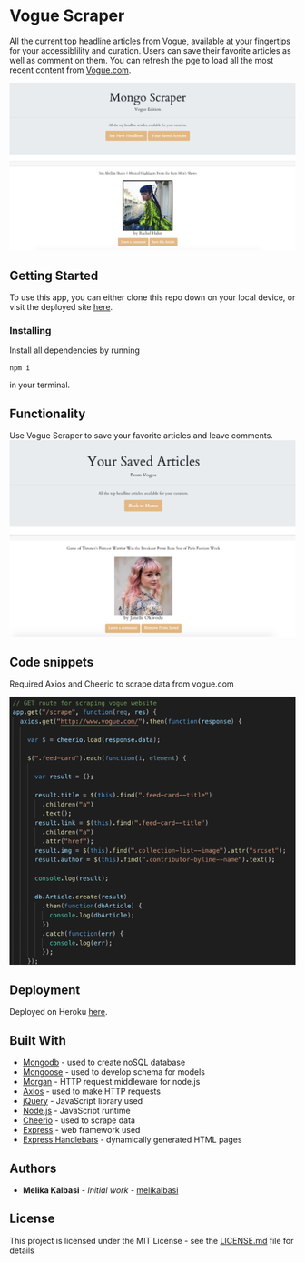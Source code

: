 # Vogue Scraper

All the current top headline articles from Vogue, available at your fingertips for your accessiblility and curation. Users can save their favorite articles as well as comment on them. You can refresh the pge to load all the most recent content from [Vogue.com](www.vogue.com). 

![Vogue](/public/images/voguescraper2.png)

## Getting Started

To use this app, you can either clone this repo down on your local device, or visit the deployed site [here](https://vogue-scraper-1223.herokuapp.com/). 


### Installing

Install all dependencies by running 

```
npm i
```

in your terminal.



## Functionality

Use Vogue Scraper to save your favorite articles and leave comments.
![Vogue](/public/images/voguescraper1.png)


## Code snippets

Required Axios and Cheerio to scrape data from vogue.com

![codesnip](public/images/codesnip.png)

## Deployment

Deployed on Heroku [here](https://vogue-scraper-1223.herokuapp.com/).

## Built With

* [Mongodb](https://www.mongodb.com/) - used to create noSQL database
* [Mongoose](https://mongoosejs.com/) - used to develop schema for models
* [Morgan](https://www.npmjs.com/package/morgan) - HTTP request middleware for node.js
* [Axios](https://www.npmjs.com/package/axios) - used to make HTTP requests 
* [jQuery](https://jquery.com/) - JavaScript library used
* [Node.js](https://nodejs.org/en/) - JavaScript runtime
* [Cheerio](https://github.com/cheeriojs/cheerio) - used to scrape data
* [Express](https://www.npmjs.com/package/express) - web framework used
* [Express Handlebars]() - dynamically generated HTML pages


## Authors

* **Melika Kalbasi** - *Initial work* - [melikalbasi](https://github.com/melikalbasi)


## License

This project is licensed under the MIT License - see the [LICENSE.md](LICENSE.md) file for details
